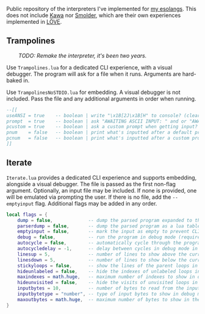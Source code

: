 Public repository of the interpreters I've implemented for [my esolangs](https://esolangs.com/wiki/User:Aadenboy). This does not include [Kawa](https://github.com/aadenboy/Kawa-IDE) nor [Smolder](https://github.com/aadenboy/smolder), which are their own experiences implemented in [LÖVE](https://love2d.org/).

## Trampolines
&nbsp;&nbsp;&nbsp;&nbsp;&nbsp;&nbsp;&nbsp;&nbsp;*TODO: Remake the interpreter, it's been two years.*

Use `Trampolines.lua` for a dedicated CLI experience, with a visual debugger. The program will ask for a file when it runs. Arguments are hard-baked in.

Use `TrampolinesNoSTDIO.lua` for embedding. A visual debugger is not included. Pass the file and any additional arguments in order when running.

```lua
--[[
useANSI = true    -- boolean | write "\x1B[2J\x1B[H" to console? (clears console)
prompt  = true    -- boolean | ask "AWAITING ASCII INPUT: " and or "AWAITING NUMBER INPUT: " when getting input?
pcustom = true    -- boolean | ask a custom prompt when getting input?
pnum    = false   -- boolean | print what's inputted after a default prompt?
pcnum   = false   -- boolean | print what's inputted after a custom prompt?
]]
```

## Iterate
`Iterate.lua` provides a dedicated CLI experience and supports embedding, alongside a visual debugger. The file is passed as the first non-flag argument. Optionally, an input file may be included. If none is provided, one will be emulated via prompting the user. If there is no file, add the `--emptyinput` flag. Additional flags may be added in any order.

```lua
local flags = {
    dump = false,             -- dump the parsed program expanded to the console
    parserdump = false,       -- dump the parsed program as a lua table to the console
    emptyinput = false,       -- mark the input as empty to prevent CLI io
    debug = false,            -- run the program in debug mode (requires an input file or --emptyinput flag set)
    autocycle = false,        -- automatically cycle through the program in debug mode
    autocycledelay = -1,      -- delay between cycles in debug mode in seconds (sets --autocycle to true)
    linesup = 5,              -- number of lines to show above the current line in debug mode
    linesdown = 5,            -- number of lines to show below the current line in debug mode
    stickyloops = false,      -- show the lines of the parent loops in debug mode, even if they are out of view
    hideunlabeled = false,    -- hide the indexes of unlabeled loops in debug mode
    maxindexes = math.huge,   -- maximum number of indexes to show in debug mode
    hideunvisited = false,    -- hide the visits of unvisited loops in debug mode
    inputbytes = 10,          -- number of bytes to read from the input at a time in debug mode
    inputbytetype = "number", -- type of input bytes to show in debug mode (number, bits, hex, utf8)
    maxoutbytes = math.huge,  -- maximum number of bytes to show in the output in debug mode
}
```
